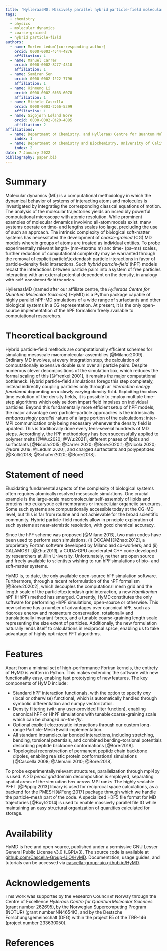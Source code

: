 ```yaml
---
title: 'HylleraasMD: Massively parallel hybrid particle-field molecular dynamics in Python'
tags:
  - chemistry
  - physics
  - molecular dynamics
  - coarse-grained
  - hybrid particle-field
authors:
  - name: Morten Ledum^[corresponding author]
    orcid: 0000-0003-4244-4876
    affiliation: 1
  - name: Manuel Carrer
    orcid: 0000-0002-8777-4310
    affiliation: 1
  - name: Samiran Sen
    orcid: 0000-0002-1922-7796
    affiliation: 1
  - name: Xinmeng Li
    orcid: 0000-0002-6863-6078
    affiliation: 1
  - name: Michele Cascella
    orcid: 0000-0003-2266-5399
    affiliation: 1
  - name: Sigbjørn Løland Bore
    orcid: 0000-0002-8620-4885
    affiliation: 2
affiliations:
  - name: Department of Chemistry, and Hylleraas Centre for Quantum Molecular Sciences, University of Oslo, PO Box 1033 Blindern, 0315 Oslo, Norway
    index: 1
  - name: Department of Chemistry and Biochemistry, University of California San Diego, La Jolla, California 92093, United States
    index: 2
date: 7 January 2022
bibliography: paper.bib
---
```


# Summary

Molecular dynamics (MD) is a computational methodology in which the dynamical behavior of systems of interacting atoms and molecules is investigated by integrating the corresponding classical equations of motion. The analysis of the molecular trajectories yields an incredibly powerful computational microscope with atomic resolution. While prominent examples of molecular dynamics involving all-atom models exist, many systems operate on time- and lengths scales too large, precluding the use of such an approach. The intrinsic complexity of biological soft-matter systems has necessitated the development of *coarse-grained* (CG) MD models wherein groups of atoms are treated as individual entities. To probe experimentally relevant length- (nm&ndash;\textmu m) and time- (ps&ndash;ms) scales, further reduction of computational complexity may be warranted through the removal of explicit particle\textendash particle interactions in favor of particle&ndash;density field interactions. Such *hybrid particle&ndash;field* (hPF) models recast the interactions between particle pairs into a system of free particles interacting with an external potential dependent on the density, in analogy with self-consistent field theories.

HylleraasMD (named after our affiliate centre, the *Hylleraas Centre for Quantum Molecular Sciences*) (HyMD) is a Python package capable of highly parallel hPF-MD simulations of a wide range of surfactants and other biological systems in a CG representation. At present, it is the only open-source implementation of the hPF formalism freely available to computational researchers.

# Theoretical background

Hybrid particle&ndash;field methods are computationally efficient schemes for simulating mesoscale macromolecular assemblies [@Milano:2009]. Ordinary MD involves, at every integration step, the calculation of computationally expensive double sum over all particle pairs. Despite numerous clever decompositions of the simulation box, which reduces the formal scaling of this [@Frenkel:2001], it remains the major computational bottleneck. Hybrid particle&ndash;field simulations forego this step completely, instead indirectly coupling particles only through an *interaction energy functional* depending on a slowly varying density field. Exploiting the slow time evolution of the density fields, it is possible to employ multiple time-step algorithms which only seldom impart field impulses on individual particles. Beyond this fundamentally more efficient setup of hPF models, the major advantage over particle&ndash;particle approaches is the intrinsically *embarrassingly parallel* nature of a large portion of the calculations; inter-MPI communication only being necessary whenever the density field is updated. This is traditionally done every tens&ndash;several hundreds of MD steps. Accordingly, the hPF methodology has been successfully applied to polymer melts [@Wu:2020; @Wu:2021], different phases of lipids and surfactants [@Nicola:2015; @Carrer:2020; @Bore:2020:1; @Nicola:2020; @Bore:2019; @Ledum:2020], and charged surfactants and polypeptides [@Kolli:2018; @Schafer:2020; @Bore:2018].

# Statement of need

Elucidating fundamental aspects of the complexity of biological systems often requires atomically resolved mesoscale simulations. One crucial example is the large-scale macromolecular self-assembly of lipids and proteins into eukaryotic cell membranes or intracellular organelle structures. Some such systems are computationally accessible today at the CG-MD level, but this is far from routine and not achievable for the broad scientific community. Hybrid particle&ndash;field models allow in principle exploration of such systems at near-atomistic resolution, with good chemical accuracy.

Since the hPF scheme was proposed [@Milano:2013], two main codes have been used to perform such simulations. (i) OCCAM [@Zhao:2012], a proprietary Fortran software developed by Milano and co-workers; and (ii) GALAMOST [@Zhu:2013], a CUDA-GPU accelerated C++ code developed by researchers at Jilin University. Unfortunately, neither are open source and freely available to scientists wishing to run hPF simulations of bio- and soft-matter systems.

HyMD is, to date, the only available open-source hPF simulation software. Furthermore, through a recent reformulation of the hPF formalism [@Bore:2020:2], which decouples the computational mesh grid and the length scale of the particle\textendash grid interaction, a new *Hamiltonian* hPF (HhPF) method has emerged. Currently, HyMD constitutes the only software for performing HhPF simulations, open-source or otherwise. This new scheme has a number of advantages over canonical hPF, such as rigorous energy and momentum conservation, rotationally and translationally invariant forces, and a tunable coarse-graining length scale representing the size extent of particles. Additionally, the new formulation naturally lends itself to calculations in reciprocal space, enabling us to take advantage of highly optimized FFT algorithms.

# Features

Apart from a minimal set of high-performance Fortran kernels, the entirety of HyMD is written in Python. This makes extending the software with new functionality easy, enabling fast prototyping of new features. The key components of HyMD include:

- Standard hPF interaction functionals, with the option to specify *any* (local or otherwise) functional, which is automatically handled through symbolic differentiation and numpy vectorization.
- Density filtering (with any user-provided filter function), enabling canonical hPF or HhPF simulations with tunable coarse-graining scale which can be changed *on-the-fly*.
- Optional explicit electrostatic interactions through our custom long-range Particle-Mesh Ewald implementation.
- All standard intramolecular bonded interactions, including stretching, bending, torsional potentials, and combined bending&ndash;torsional potentials describing peptide backbone conformations [@Bore:2018].
- Topological reconstruction of permanent peptide chain backbone dipoles, enabling realistic protein conformational simulations [@Cascella:2008; @Alemani:2010; @Bore:2018].

To probe experimentally relevant structures, parallelization through mpi4py is used. A 2D *pencil grid* domain decomposition is employed, separating spatial areas of the simulation box across MPI ranks. The highly scalable PFFT [@Pippig:2013] library is used for reciprocal space calculations, as a backend for the PMESH [@Feng:2017] package through which we handle the particle&ndash;mesh part of the code. A specialized HDF5 file format for MD trajectories [@Buyl:2014] is used to enable massively parallel file IO while maintaining an easy structural organization of quantities calculated for storage.

# Availability

HyMD is free and open-source, published under a permissive GNU Lesser General Public License v3.0 (LGPLv3). The source code is available at [github.com/Cascella-Group-UiO/HyMD](https://github.com/Cascella-Group-UiO/HyMD). Documentation, usage guides, and tutorials can be accessed via [cascella-group-uio.github.io/HyMD](https://cascella-group-uio.github.io/HyMD).

# Acknowledgements

This work was supported by the Research Council of Norway through the Centre of Excellence *Hylleraas Centre for Quantum Molecular Sciences*  (grant number 262695), by the Norwegian Supercomputing Program (NOTUR) (grant number NN4654K), and by the Deutsche Forschungsgemeinschaft (DFG) within the project B5 of the TRR-146 (project number 233630050).

# References
